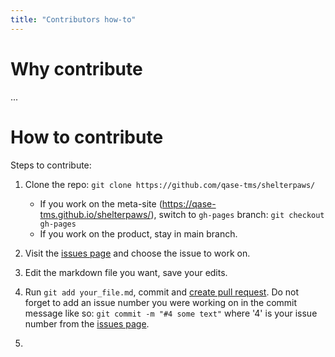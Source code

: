 ```yaml
---
title: "Contributors how-to"
---
```


# Why contribute

...

# How to contribute

Steps to contribute:

1. Clone the repo: `git clone https://github.com/qase-tms/shelterpaws/`
	- If you work on the meta-site (https://qase-tms.github.io/shelterpaws/), switch to `gh-pages` branch: `git checkout gh-pages`
	- If you work on the product, stay in main branch.

2. Visit the [issues page](https://github.com/qase-tms/shelterpaws/issues) and choose the issue to work on.

3. Edit the markdown file you want, save your edits.

4. Run `git add your_file.md`, commit and [create pull request](https://docs.github.com/en/pull-requests/collaborating-with-pull-requests/proposing-changes-to-your-work-with-pull-requests/creating-a-pull-request). Do not forget to add an issue number you were working on in the commit message like so: `git commit -m "#4 some text"` where '4' is your issue number from the [issues page](https://github.com/qase-tms/shelterpaws/issues).

5.
